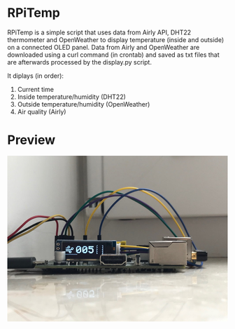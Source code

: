 # RPiTemp
RPiTemp is a simple script that uses data from Airly API, DHT22 thermometer and OpenWeather to display temperature (inside and outside) on a connected OLED panel.
Data from Airly and OpenWeather are downloaded using a curl command (in crontab) and saved as txt files that are afterwards processed by the display.py script.

It diplays (in order):
1. Current time
2. Inside temperature/humidity (DHT22)
3. Outside temperature/humidity (OpenWeather)
4. Air quality (Airly)

# Preview
![RPiTemp preview](https://raw.githubusercontent.com/mik9999/RPiTemp/master/image.jpg)
